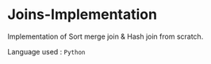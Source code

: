 # Joins-Implementation
Implementation of Sort merge join &amp; Hash join from scratch.

Language used : `Python`

